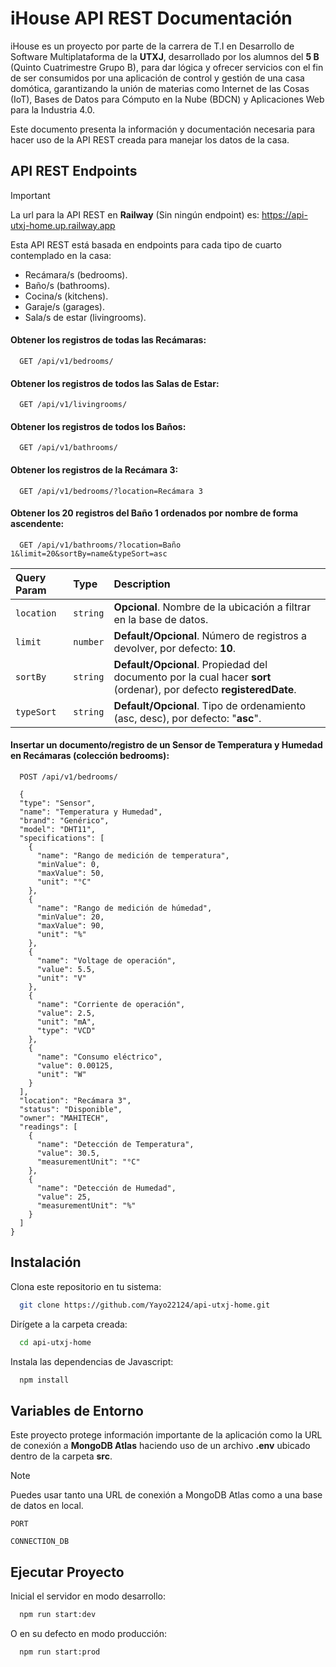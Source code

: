 
# iHouse API REST Documentación

iHouse es un proyecto por parte de la carrera de T.I en Desarrollo de Software Multiplataforma de la **UTXJ**, desarrollado por los alumnos del **5 B** (Quinto Cuatrimestre Grupo B), para dar lógica y ofrecer servicios con el fin de ser consumidos por una aplicación de control y gestión de una casa domótica, garantizando la unión de materias como Internet de las Cosas (IoT), Bases de Datos para Cómputo en la Nube (BDCN) y Aplicaciones Web para la Industria 4.0.

Este documento presenta la información y documentación necesaria para hacer uso de la API REST creada para manejar los datos de la casa.



## API REST Endpoints

> [!IMPORTANT]  
> La url para la API REST en **Railway** (Sin ningún endpoint) es: https://api-utxj-home.up.railway.app

Esta API REST está basada en endpoints para cada tipo de cuarto contemplado en la casa:

- Recámara/s (bedrooms).
- Baño/s (bathrooms).
- Cocina/s (kitchens).
- Garaje/s (garages).
- Sala/s de estar (livingrooms).

#### Obtener los registros de todas las Recámaras:

```http
  GET /api/v1/bedrooms/
```

#### Obtener los registros de todos las Salas de Estar:

```http
  GET /api/v1/livingrooms/
```

#### Obtener los registros de todos los Baños:

```http
  GET /api/v1/bathrooms/
```


#### Obtener los registros de la **Recámara 3**:

```http
  GET /api/v1/bedrooms/?location=Recámara 3
```

#### Obtener los 20 registros del **Baño 1** ordenados por **nombre** de forma **ascendente**:

```http
  GET /api/v1/bathrooms/?location=Baño 1&limit=20&sortBy=name&typeSort=asc
```

| Query Param | Type     | Description                       |
| :-------- | :------- | :-------------------------------- |
| `location`      | `string` | **Opcional**. Nombre de la ubicación a filtrar en la base de datos. |
| `limit`      | `number` | **Default/Opcional**. Número de registros a devolver, por defecto: **10**. |
| `sortBy`      | `string` | **Default/Opcional**. Propiedad del documento por la cual hacer **sort** (ordenar), por defecto **registeredDate**. |
| `typeSort`      | `string` | **Default/Opcional**. Tipo de ordenamiento (asc, desc), por defecto: "**asc**". |

#### Insertar un documento/registro de un Sensor de Temperatura y Humedad en Recámaras (colección bedrooms):

```http
  POST /api/v1/bedrooms/

  {
  "type": "Sensor",
  "name": "Temperatura y Humedad",
  "brand": "Genérico",
  "model": "DHT11",
  "specifications": [
    {
      "name": "Rango de medición de temperatura",
      "minValue": 0,
      "maxValue": 50,
      "unit": "°C"
    },
    {
      "name": "Rango de medición de húmedad",
      "minValue": 20,
      "maxValue": 90,
      "unit": "%"
    },
    {
      "name": "Voltage de operación",
      "value": 5.5,
      "unit": "V"
    },
    {
      "name": "Corriente de operación",
      "value": 2.5,
      "unit": "mA",
      "type": "VCD"
    },
    {
      "name": "Consumo eléctrico",
      "value": 0.00125,
      "unit": "W"
    }
  ],
  "location": "Recámara 3",
  "status": "Disponible",
  "owner": "MAHITECH",
  "readings": [
    {
      "name": "Detección de Temperatura",
      "value": 30.5,
      "measurementUnit": "°C"
    },
    {
      "name": "Detección de Humedad",
      "value": 25,
      "measurementUnit": "%"
    }
  ]
}
```

## Instalación

Clona este repositorio en tu sistema:
```bash
  git clone https://github.com/Yayo22124/api-utxj-home.git
```

Dirígete a la carpeta creada: 

```bash
  cd api-utxj-home
```

Instala las dependencias de Javascript:

```bash
  npm install
```
    
## Variables de Entorno

Este proyecto protege información importante de la aplicación como la URL de conexión a **MongoDB Atlas** haciendo uso de un archivo **.env** ubicado dentro de la carpeta **src**.

> [!NOTE]  
> Puedes usar tanto una URL de conexión a MongoDB Atlas como a una base de datos en local. 

`PORT`

`CONNECTION_DB`


## Ejecutar Proyecto

Inicial el servidor en modo desarrollo:

```bash
  npm run start:dev
```

O en su defecto en modo producción:

```bash
  npm run start:prod
```

